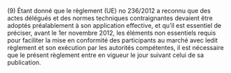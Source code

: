 (9) Étant donné que le règlement (UE) no 236/2012 a reconnu que des actes délégués et des normes techniques contraignantes devaient être adoptés préalablement à son application effective, et qu’il est essentiel de préciser, avant le 1er novembre 2012, les éléments non essentiels requis pour faciliter la mise en conformité des participants au marché avec ledit règlement et son exécution par les autorités compétentes, il est nécessaire que le présent règlement entre en vigueur le jour suivant celui de sa publication.